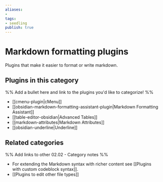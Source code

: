 ```yaml
---
aliases:
- 
tags: 
- seedling 
publish: true
---
```



# Markdown formatting plugins

Plugins that make it easier to format or write markdown.

## Plugins in this category

%% Add a bullet here and link to the plugins you'd like to categorize! %%

- [[cmenu-plugin|cMenu]]
- [[obsidian-markdown-formatting-assistant-plugin|Markdown Formatting Assistant]]
- [[table-editor-obsidian|Advanced Tables]]
- [[markdown-attributes|Markdown Attributes]]
- [[obsidian-underline|Underline]]

## Related categories

%% Add links to other 02.02 - Category notes %%

- For extending the Markdown syntax with richer content see [[Plugins with custom codeblock syntax]].
- [[Plugins to edit other file types]]